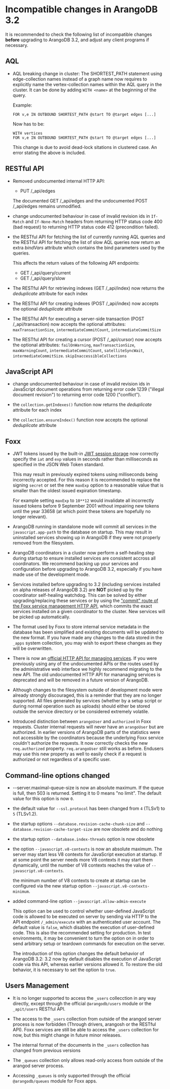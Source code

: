 Incompatible changes in ArangoDB 3.2
====================================

It is recommended to check the following list of incompatible changes **before**
upgrading to ArangoDB 3.2, and adjust any client programs if necessary.

AQL
---

* AQL breaking change in cluster:
  The SHORTEST_PATH statement using edge-collection names instead
  of a graph name now requires to explicitly name the vertex-collection names
  within the AQL query in the cluster. It can be done by adding `WITH <name>`
  at the beginning of the query.

  Example:
  ```
  FOR v,e IN OUTBOUND SHORTEST_PATH @start TO @target edges [...]
  ```

  Now has to be:

  ```
  WITH vertices
  FOR v,e IN OUTBOUND SHORTEST_PATH @start TO @target edges [...]
  ```

  This change is due to avoid dead-lock sitations in clustered case.
  An error stating the above is included.


RESTful API
-----------

* Removed undocumented internal HTTP API:
  * PUT /_api/edges

  The documented GET /_api/edges and the undocumented POST /_api/edges remains unmodified.

* change undocumented behaviour in case of invalid revision ids in
  `If-Match` and `If-None-Match` headers from returning HTTP status code 400 (bad request)
  to returning HTTP status code 412 (precondition failed).

* the RESTful API for fetching the list of currently running AQL queries and the RESTful API
  for fetching the list of slow AQL queries now return an extra *bindVars* attribute which
  contains the bind parameters used by the queries.

  This affects the return values of the following API endpoints:
  * GET /_api/query/current
  * GET /_api/query/slow

* The RESTful API for retrieving indexes (GET /_api/index) now returns the *deduplicate*
  attribute for each index

* The RESTful API for creating indexes (POST /_api/index) now accepts the optional *deduplicate*
  attribute

* The RESTful API for executing a server-side transaction (POST /_api/transaction) now accepts the optional attributes: `maxTransactionSize`, `intermediateCommitCount`, `intermediateCommitSize`

* The RESTful API for creating a cursor (POST /_api/cursor) now accepts the optional attributes: `failOnWarning`, `maxTransactionSize`, `maxWarningCount`, `intermediateCommitCount`, `satelliteSyncWait`, `intermediateCommitSize`. `skipInaccessibleCollections`

JavaScript API
--------------

* change undocumented behaviour in case of invalid revision ids in
  JavaScript document operations from returning error code 1239 ("illegal document revision")
  to returning error code 1200 ("conflict").

* the `collection.getIndexes()` function now returns the *deduplicate* attribute for each index

* the `collection.ensureIndex()` function now accepts the optional *deduplicate* attribute


Foxx
----

* JWT tokens issued by the built-in [JWT session storage](../Foxx/Sessions/Storages/JWT.md) now correctly specify the `iat` and `exp` values in seconds rather than milliseconds as specified in the JSON Web Token standard.

  This may result in previously expired tokens using milliseconds being incorrectly accepted. For this reason it is recommended to replace the signing `secret` or set the new `maxExp` option to a reasonable value that is smaller than the oldest issued expiration timestamp.

  For example setting `maxExp` to `10**12` would invalidate all incorrectly issued tokens before 9 September 2001 without impairing new tokens until the year 33658 (at which point these tokens are hopefully no longer relevant).

* ArangoDB running in standalone mode will commit all services in the `javascript.app-path` to the database on startup. This may result in uninstalled services showing up in ArangoDB if they were not properly removed from the filesystem.

* ArangoDB coordinators in a cluster now perform a self-healing step during startup to ensure installed services are consistent accross all coordinators. We recommend backing up your services and configuration before upgrading to ArangoDB 3.2, especially if you have made use of the development mode.

* Services installed before upgrading to 3.2 (including services installed on alpha releases of ArangoDB 3.2) are **NOT** picked up by the coordinator self-healing watchdog. This can be solved by either upgrading/replacing these services or by using the ["commit" route of the Foxx service management HTTP API](../../HTTP/Foxx/Miscellaneous.html), which commits the exact services installed on a given coordinator to the cluster. New services will be picked up automatically.

* The format used by Foxx to store internal service metadata in the database has been simplified and existing documents will be updated to the new format. If you have made any changes to the data stored in the `_apps` system collection, you may wish to export these changes as they will be overwritten.

* There is now an [official HTTP API for managing services](../../HTTP/Foxx/index.html). If you were previously using any of the undocumented APIs or the routes used by the administrative web interface we highly recommend migrating to the new API. The old undocumented HTTP API for mananaging services is deprecated and will be removed in a future version of ArangoDB.

* Although changes to the filesystem outside of development mode were already strongly discouraged, this is a reminder that they are no longer supported. All files generated by services (whether by a setup script or during normal operation such as uploads) should either be stored outside the service directory or be considered extremely volatile.

* Introduced distinction between `arangoUser` and `authorized` in Foxx requests. Cluster internal requests will never have an `arangoUser` but are authorized. In earlier versions of ArangoDB parts of the statistics were not accessible by the coordinators because the underlying Foxx service couldn't authorize the requests. It now correctly checks the new `req.authorized` property. `req.arangoUser` still works as before. Endusers may use this new property as well to easily check if a request is authorized or not regardless of a specific user.


Command-line options changed
----------------------------

* --server.maximal-queue-size is now an absolute maximum. If the queue is
  full, then 503 is returned. Setting it to 0 means "no limit". The default
  value for this option is now `0`.

* the default value for `--ssl.protocol` has been changed from `4` (TLSv1) to `5` (TLSv1.2).

* the startup options `--database.revision-cache-chunk-size` and
  `--database.revision-cache-target-size` are now obsolete and do nothing

* the startup option `--database.index-threads` option is now obsolete

* the option `--javascript.v8-contexts` is now an absolute maximum. The server
  may start less V8 contexts for JavaScript execution at startup. If at some
  point the server needs more V8 contexts it may start them dynamically, until
  the number of V8 contexts reaches the value of `--javascript.v8-contexts`.

  the minimum number of V8 contexts to create at startup can be configured via
  the new startup option `--javascript.v8-contexts-minimum`.

* added command-line option `--javascript.allow-admin-execute`

  This option can be used to control whether user-defined JavaScript code
  is allowed to be executed on server by sending via HTTP to the API endpoint
  `/_admin/execute`  with an authenticated user account.
  The default value is `false`, which disables the execution of user-defined
  code. This is also the recommended setting for production. In test environments,
  it may be convenient to turn the option on in order to send arbitrary setup
  or teardown commands for execution on the server.

  The introduction of this option changes the default behavior of ArangoDB 3.2:
  3.2 now by default disables the execution of JavaScript code via this API,
  whereas earlier versions allowed it. To restore the old behavior, it is
  necessary to set the option to `true`.


Users Management
----------------------

* It is no longer supported to access the `_users` collecction in any way directly, except through the official `@arangodb/users` module or the `_apit/users` RESTful API.

* The access to the `_users` collection from outside of the arangod server process is now forbidden (Through drivers, arangosh or the RESTful API). Foxx services are still be able to access the `_users` collection for now, but this might change in future minor releases.

* The internal format of the documents in the `_users` collection has changed from previous versions

* The `_queues` collection only allows read-only access from outside of the arangod server process.

* Accessing `_queues` is only supported through the official `@arangodb/queues` module for Foxx apps.
